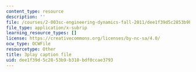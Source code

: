 ```yaml
---
content_type: resource
description: ''
file: /courses/2-003sc-engineering-dynamics-fall-2011/dee1f39d5c2853b9b310bdf0ccae3793_p9DHjoLS3GA.vtt
file_type: application/x-subrip
learning_resource_types: []
license: https://creativecommons.org/licenses/by-nc-sa/4.0/
ocw_type: OCWFile
resourcetype: Other
title: 3play caption file
uid: dee1f39d-5c28-53b9-b310-bdf0ccae3793
---
```

